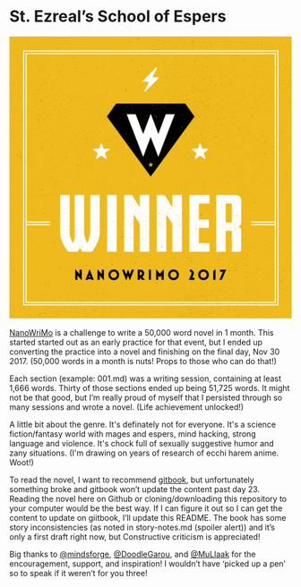 # St. Ezreal’s School of Espers

![NaNoWriMo Winner](./NaNo-2017-Winner-Badge.png)

[NanoWriMo](https://nanowrimo.org/) is a challenge to write a 50,000 word novel in 1 month. This started started out as an early practice for that event, but I ended up converting the practice into a novel and finishing on the final day, Nov 30 2017. (50,000 words in a month is nuts! Props to those who can do that!) 

Each section (example: 001.md) was a writing session, containing at least 1,666 words. Thirty of those sections ended up being 51,725 words. It might not be that good, but I’m really proud of myself that I persisted through so many sessions and wrote a novel. (Life achievement unlocked!)

A little bit about the genre. It's definately not for everyone. It's a science fiction/fantasy world with mages and espers, mind hacking, strong language and violence. It's chock full of sexually suggestive humor and zany situations. (I'm drawing on years of research of ecchi harem anime. Woot!)

To read the novel, I want to recommend [gitbook](https://insanity54.gitbooks.io/nanowrimo/content/), but unfortunately something broke and gitbook won’t update the content past day 23. Reading the novel here on Github or cloning/downloading this repository to your computer would be the best way. If I can figure it out so I can get the content to update on giitbook, I’ll update this README. The book has some story inconsistencies (as noted in story-notes.md (spoiler alert)) and it’s only a first draft right now, but Constructive criticism is appreciated!

Big thanks to [@mindsforge](https://twitter.com/mindsforge), [@DoodleGarou](https://twitter.com/DoodleGarou), and [@MuLlaak](https://twitter.com/MuLlaak) for the encouragement, support, and inspiration! I wouldn’t have ‘picked up a pen’ so to speak if it weren’t for you three!
